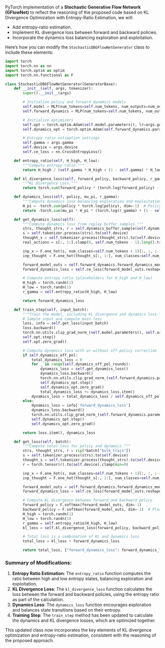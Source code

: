 PyTorch implementation of a **Stochastic Generative Flow Network (GFlowNet)** to reflect the reasoning of the proposed code based on KL Divergence Optimization with Entropy-Ratio Estimation, we will:

- Add entropy-ratio estimation.
- Implement KL divergence loss between forward and backward policies.
- Incorporate the dynamics loss balancing exploration and exploitation.

Here’s how you can modify the `StochasticDBGFlowNetGenerator` class to include these elements:

```python
import torch
import torch.nn as nn
import torch.optim as optim
import torch.nn.functional as F

class StochasticDBGFlowNetGenerator(GeneratorBase):
    def __init__(self, args, tokenizer):
        super().__init__(args)

        # Initialize policy and forward dynamics models
        self.model = MLP(num_tokens=self.num_tokens, num_outputs=num_outputs, ...)
        self.forward_dynamics = MLP(num_tokens=self.num_tokens, num_outputs=self.num_tokens, ...)

        # Initialize optimizers
        self.opt = torch.optim.Adam(self.model.parameters(), lr=args.gen_learning_rate)
        self.dynamics_opt = torch.optim.Adam(self.forward_dynamics.parameters(), lr=args.dynamics_lr)

        # Entropy ratio estimation settings
        self.gamma = args.gamma
        self.device = args.device
        self.ce_loss = nn.CrossEntropyLoss()

    def entropy_ratio(self, H_high, H_low):
        """Compute entropy ratio."""
        return H_high / (self.gamma * H_high + (1 - self.gamma) * H_low)

    def kl_divergence_loss(self, forward_policy, backward_policy, r_gamma):
        """KL Divergence Loss."""
        return torch.sum(forward_policy * (torch.log(forward_policy) - torch.log(backward_policy) - torch.log(r_gamma)))

    def dynamics_loss(self, policy, mu_pi, r_gamma):
        """Compute dynamics loss balancing exploration and exploitation."""
        H_pi = -torch.sum(policy * torch.log(policy), dim=-1)  # Policy entropy
        return -torch.sum(mu_pi * H_pi * (torch.log(r_gamma) + (1 - self.gamma) * (1 - H_pi) * torch.log(1 - r_gamma)))

    def get_dynamics_loss(self):
        """Compute dynamics loss from replay buffer samples."""
        strs, thought_strs, r = self.dynamics_buffer.sample(self.dynamics_sample_size)
        s = self.tokenizer.process(strs).to(self.device)
        thought_s = self.tokenizer.process(thought_strs).to(self.device)
        real_actions = s[:, 1:].clamp(0, self.num_tokens - 1).long().transpose(1, 0)

        inp_x = F.one_hot(s, num_classes=self.num_tokens + 1)[:, :, :-1].to(torch.float32)
        inp_thought = F.one_hot(thought_s[:, 1:], num_classes=self.num_tokens + 1)[:, :, :-1].to(torch.float32)

        forward_model_outs = self.forward_dynamics.forward_dynamics_model(inp_x, inp_thought, ...)
        forward_dynamics_loss = self.ce_loss(forward_model_outs.reshape(-1, forward_model_outs.shape[-1]), real_actions.reshape(-1))

        # Compute entropy ratio (placeholders for H_high and H_low)
        H_high = torch.randn(1)
        H_low = torch.randn(1)
        r_gamma = self.entropy_ratio(H_high, H_low)

        return forward_dynamics_loss

    def train_step(self, input_batch):
        """Train the model, including KL divergence and dynamics loss."""
        # Sample input and compute main loss
        loss, info = self.get_loss(input_batch)
        loss.backward()
        torch.nn.utils.clip_grad_norm_(self.model.parameters(), self.args.gen_clip)
        self.opt.step()
        self.opt.zero_grad()

        # Compute dynamics loss with or without off-policy correction
        if self.dynamics_off_pol:
            total_dynamics_loss = 0
            for _ in range(self.dynamics_off_pol_rounds):
                dynamics_loss = self.get_dynamics_loss()
                dynamics_loss.backward()
                torch.nn.utils.clip_grad_norm_(self.forward_dynamics.parameters(), self.dynamics_clip)
                self.dynamics_opt.step()
                self.dynamics_opt.zero_grad()
                total_dynamics_loss += dynamics_loss.item()
            dynamics_loss = total_dynamics_loss / self.dynamics_off_pol_rounds
        else:
            dynamics_loss = info['forward_dynamics_loss']
            dynamics_loss.backward()
            torch.nn.utils.clip_grad_norm_(self.forward_dynamics.parameters(), self.dynamics_clip)
            self.dynamics_opt.step()
            self.dynamics_opt.zero_grad()

        return loss.item(), dynamics_loss

    def get_loss(self, batch):
        """Compute total loss for policy and dynamics."""
        strs, thought_strs, r = zip(*batch["bulk_trajs"])
        s = self.tokenizer.process(strs).to(self.device)
        thought_s = self.tokenizer.process(thought_strs).to(self.device)
        r = torch.tensor(r).to(self.device).clamp(min=0)

        inp_x = F.one_hot(s, num_classes=self.num_tokens + 1)[:, :, :-1].to(torch.float32)
        inp_thought = F.one_hot(thought_s[:, 1:], num_classes=self.num_tokens + 1)[:, :, :-1].to(torch.float32)

        forward_model_outs = self.forward_dynamics.forward_dynamics_model(inp_x, inp_thought, ...)
        forward_dynamics_loss = self.ce_loss(forward_model_outs.reshape(-1, forward_model_outs.shape[-1]), real_actions.reshape(-1))

        # Compute KL divergence between forward and backward policy
        forward_policy = F.softmax(forward_model_outs, dim=-1)
        backward_policy = F.softmax(forward_model_outs, dim=-1)  # Placeholder for backward policy
        H_high = torch.randn(1)
        H_low = torch.randn(1)
        r_gamma = self.entropy_ratio(H_high, H_low)
        kl_loss = self.kl_divergence_loss(forward_policy, backward_policy, r_gamma)

        # Total loss is a combination of KL and dynamics loss
        total_loss = kl_loss + forward_dynamics_loss

        return total_loss, {"forward_dynamics_loss": forward_dynamics_loss}
```

### Summary of Modifications:

1. **Entropy Ratio Estimation**: The `entropy_ratio` function computes the ratio between high and low entropy states, balancing exploration and exploitation.
2. **KL Divergence Loss**: The `kl_divergence_loss` function calculates the loss between the forward and backward policies, using the entropy ratio as part of the calculation.
3. **Dynamics Loss**: The `dynamics_loss` function encourages exploration and balances state transitions based on their entropy.
4. **Training Step**: The `train_step` method has been updated to calculate the dynamics and KL divergence losses, which are optimized together.

This updated class now incorporates the key elements of KL divergence optimization and entropy-ratio estimation, consistent with the reasoning of the proposed approach.

